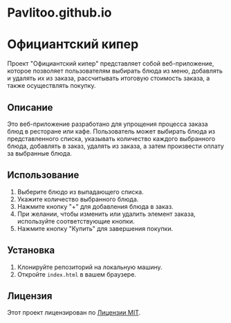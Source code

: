 # Pavlitoo.github.io
# Официантский кипер

Проект "Официантский кипер" представляет собой веб-приложение, которое позволяет пользователям выбирать блюда из меню, добавлять и удалять их из заказа, рассчитывать итоговую стоимость заказа, а также осуществлять покупку.

## Описание

Это веб-приложение разработано для упрощения процесса заказа блюд в ресторане или кафе. Пользователь может выбирать блюда из представленного списка, указывать количество каждого выбранного блюда, добавлять в заказ, удалять из заказа, а затем произвести оплату за выбранные блюда.

## Использование

1. Выберите блюдо из выпадающего списка.
2. Укажите количество выбранного блюда.
3. Нажмите кнопку "+" для добавления блюда в заказ.
4. При желании, чтобы изменить или удалить элемент заказа, используйте соответствующие кнопки.
5. Нажмите кнопку "Купить" для завершения покупки.

## Установка

1. Клонируйте репозиторий на локальную машину.
2. Откройте `index.html` в вашем браузере.

## Лицензия

Этот проект лицензирован по [Лицензии MIT](LICENSE).
